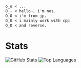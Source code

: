 ```markdown
o_o < ...  
O_- < hello~, i'm nos.  
O_O < i'm from jp.  
O_O < i mainly work with cpp
O_O < and reverse.
```
# Stats
![GitHub Stats](https://github-readme-stats.vercel.app/api?username=nosdayoo&show_icons=true&theme=radical&count_private=true)
![Top Languages](https://github-readme-stats.vercel.app/api/top-langs/?username=nosdayoo&layout=compact&theme=radical)
